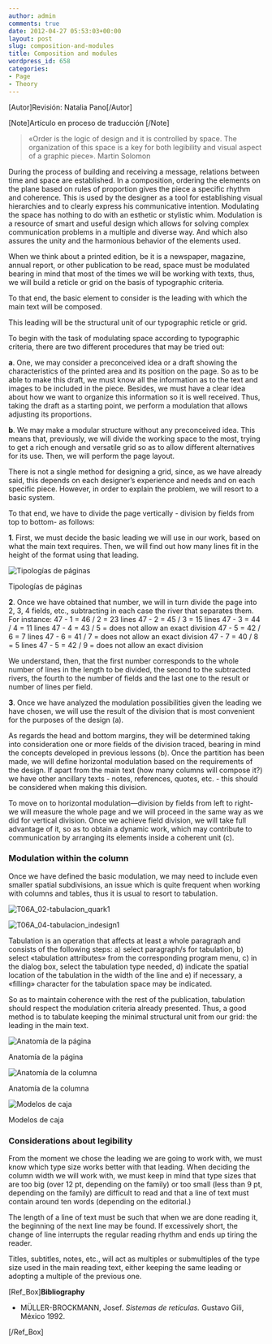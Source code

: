 ```yaml
---
author: admin
comments: true
date: 2012-04-27 05:53:03+00:00
layout: post
slug: composition-and-modules
title: Composition and modules
wordpress_id: 658
categories:
- Page
- Theory
---
```


[Autor]Revisión: Natalia Pano[/Autor]

[Note]Artículo en proceso de traducción [/Note]



> «Order is the logic of design and it is controlled by space. The organization of this space is a key for both legibility and visual aspect of a graphic piece». Martin Solomon


During the process of building and receiving a message, relations between time and space are established.  In a composition, ordering the elements on the plane based on rules of proportion gives the piece a specific rhythm and coherence. This is used by the designer as a tool for establishing visual hierarchies and to clearly express his communicative intention.  Modulating the space has nothing to do with an esthetic or stylistic whim. Modulation is a resource of smart and useful design which allows for solving complex communication problems in a multiple and diverse way. And which also assures the unity and the harmonious behavior of the elements used. 

When we think about a printed edition, be it is a newspaper, magazine, annual report, or other publication to be read, space must be modulated bearing in mind that most of the times we will be working with texts, thus, we will build a reticle or grid on the basis of typographic criteria. 

To that end, the basic element to consider is the leading with which the main text will be composed. 

This leading will be the structural unit of our typographic reticle or grid.  

To begin with the task of modulating space according to typographic criteria, there are two different procedures that may be tried out:

**a**. One, we may consider a preconceived idea or a draft showing the characteristics of the printed area and its position on the page. So as to be able to make this draft, we must know all the information as to the text and images to be included in the piece. Besides, we must have a clear idea about how we want to organize this information so it is well received. Thus, taking the draft as a starting point, we perform a modulation that allows adjusting its proportions.

**b**. We may make a modular structure without any preconceived idea. This means that, previously, we will divide the working space to the most, trying to get a rich enough and versatile grid so as to allow different alternatives for its use. Then, we will perform the page layout.

There is not a single method for designing a grid, since, as we have already said, this depends on each designer’s experience and needs and on each specific piece. However, in order to explain the problem, we will resort to a basic system. 

To that end, we have to divide the page vertically - division by fields from top to bottom- as follows:

**1**. First, we must decide the basic leading we will use in our work, based on what the main text requires. Then, we will find out how many lines fit in the height of the format using that leading.

![Tipologías de páginas](/en-US/images/T06A_06-tipologias1.jpg)

Tipologías de páginas


**2**. Once we have obtained that number, we will in turn divide the page into 2, 3, 4 fields, etc., subtracting in each case the river that separates them. 
For instance: 
47 - 1 = 46 / 2 = 23 lines 
47 - 2 = 45 / 3 = 15 lines 
47 - 3 = 44 / 4 = 11 lines 
47 - 4 = 43 / 5 = does not allow an exact division 
47 - 5 = 42 / 6 = 7 lines 
47 - 6 = 41 / 7 = does not allow an exact division 
47 - 7 = 40 / 8 = 5 lines 
47 - 5 = 42 / 9 = does not allow an exact division

We understand, then, that the first number corresponds to the whole number of lines in the length to be divided, the second to the subtracted rivers, the fourth to the number of fields and the last one to the result or number of lines per field.

**3**. Once we have analyzed the modulation possibilities given the leading we have chosen, we will use the result of the division that is most convenient for the purposes of the design (a). 

As regards the head and bottom margins, they will be determined taking into consideration one or more fields of the division traced, bearing in mind the concepts developed in previous lessons (b). Once the partition has been made, we will define horizontal modulation based on the requirements of the design. If apart from the main text (how many columns will compose it?) we have other ancillary texts - notes, references, quotes, etc. - this should be considered when making this division. 

To move on to horizontal modulation—division by fields from left to right- we will measure the whole page and we will proceed in the same way as we did for vertical division. Once we achieve field division, we will take full advantage of it, so as to obtain a dynamic work, which may contribute to communication by arranging its elements inside a coherent unit (c).



### Modulation within the column


Once we have defined the basic modulation, we may need to include even smaller spatial subdivisions, an issue which is quite frequent when working with columns and tables, thus it is usual to resort to tabulation. 

![T06A_02-tabulacion_quark1](/en-US/images/T06A_02-tabulacion_quark1.jpg)

![T06A_04-tabulacion_indesign1](/en-US/images/T06A_04-tabulacion_indesign1.jpg)


Tabulation is an operation that affects at least a whole paragraph and consists of the following steps: a) select paragraph/s for  tabulation, b) select «tabulation attributes» from the corresponding program menu, c) in the dialog box, select the tabulation type needed, d) indicate the spatial location of the tabulation in the width of the line and e) if necessary, a «filling» character for the tabulation space may be indicated. 

So as to maintain coherence with the rest of the publication, tabulation should respect the modulation criteria already presented. Thus, a good method is to tabulate keeping the minimal structural unit from our grid: the leading in the main text.

![Anatomía de la página](/en-US/images/T06A_05-anatomia1.jpg)

Anatomía de la página

![Anatomía de la columna](/en-US/images/T06A_09-caja-columna1.jpg)

Anatomía de la columna

![Modelos de caja](/en-US/images/T06A_08-modelos_de_caja1.jpg)

Modelos de caja



### Considerations about legibility


From the moment we chose the leading we are going to work with, we must know which type size works better with that leading. When deciding the column width we will work with, we must keep in mind that type sizes that are too big (over 12 pt, depending on the family) or too small (less than 9 pt, depending on the family) are difficult to read and that a line of text must contain around ten words (depending on the editorial.) 

The length of a line of text must be such that when we are done reading it, the beginning of the next line may be found. If excessively short, the change of line interrupts the regular reading rhythm and ends up tiring the reader. 

Titles, subtitles, notes, etc., will act as multiples or submultiples of the type size used in the main reading text, either keeping the same leading or adopting a multiple of the previous one.

[Ref_Box]**Bibliography**



	
  * MÜLLER-BROCKMANN, Josef. _Sistemas de retículas._ Gustavo Gili, México 1992.


[/Ref_Box]
